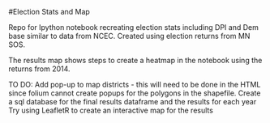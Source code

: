 #Election Stats and Map

Repo for Ipython notebook recreating election stats including DPI and Dem base similar to data from NCEC.  Created using election returns from MN SOS.

The results map shows steps to create a heatmap in the notebook using the returns from 2014.

TO DO:
Add pop-up to map districts - this will need to be done in the HTML since folium cannot create popups for the polygons in the shapefile.
Create a sql database for the final results dataframe and the results for each year
Try using LeafletR to create an interactive map for the results